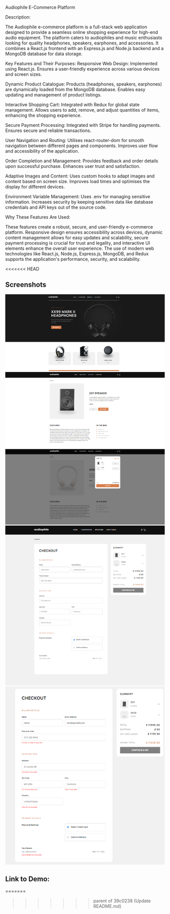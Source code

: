 Audiophile E-Commerce Platform

Description:

The Audiophile e-commerce platform is a full-stack web application designed to provide a seamless online shopping experience for high-end audio equipment. The platform caters to audiophiles and music enthusiasts looking for quality headphones, speakers, earphones, and accessories. It combines a React.js frontend with an Express.js and Node.js backend and a MongoDB database for data storage.

Key Features and Their Purposes:
Responsive Web Design:
Implemented using React.js.
Ensures a user-friendly experience across various devices and screen sizes.

Dynamic Product Catalogue:
Products (headphones, speakers, earphones) are dynamically loaded from the MongoDB database.
Enables easy updating and management of product listings.

Interactive Shopping Cart:
Integrated with Redux for global state management.
Allows users to add, remove, and adjust quantities of items, enhancing the shopping experience.

Secure Payment Processing:
Integrated with Stripe for handling payments.
Ensures secure and reliable transactions.

User Navigation and Routing:
Utilises react-router-dom for smooth navigation between different pages and components.
Improves user flow and accessibility of the application.

Order Completion and Management:
Provides feedback and order details upon successful purchase.
Enhances user trust and satisfaction.

Adaptive Images and Content:
Uses custom hooks to adapt images and content based on screen size.
Improves load times and optimises the display for different devices.

Environment Variable Management:
Uses .env for managing sensitive information.
Increases security by keeping sensitive data like database credentials and API keys out of the source code.



Why These Features Are Used:

These features create a robust, secure, and user-friendly e-commerce platform. Responsive design ensures accessibility across devices, dynamic content management allows for easy updates and scalability, secure payment processing is crucial for trust and legality, and interactive UI elements enhance the overall user experience. The use of modern web technologies like React.js, Node.js, Express.js, MongoDB, and Redux supports the application's performance, security, and scalability.

<<<<<<< HEAD
## Screenshots
![A screenshot showing the landing page](./screenshots/landingPageAudiophile.png)
![A screenshot showing product decription](./screenshots/productDescriptionAudiophile.png)
![A screenshot showing the cart](./screenshots/CartAudiophile.png)
![A screenshot showing the checkout](./screenshots/checkoutAudiophile.png)
![A screenshot showing the checkout](./screenshots/validationAudiophile.png)

## Link to Demo: 

=======
>>>>>>> parent of 39c0238 (Update README.md)

